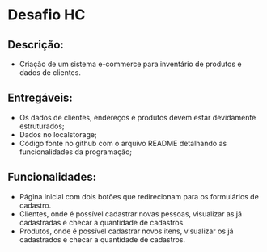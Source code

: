 # Desafio HC



## Descrição:



- Criação de um sistema e-commerce para inventário de produtos e dados de clientes.



## Entregáveis:



- Os dados de clientes, endereços e produtos devem estar devidamente estruturados;
- Dados no localstorage;
- Código fonte no github com o arquivo README detalhando as funcionalidades da programação;



## Funcionalidades:

- Página inicial com dois botões que redirecionam para os formulários de cadastro.
- Clientes, onde é possível cadastrar novas pessoas, visualizar as já cadastradas e checar a quantidade de cadastros.
- Produtos, onde é possível cadastrar novos itens, visualizar os já cadastrados e checar a quantidade de cadastros.







